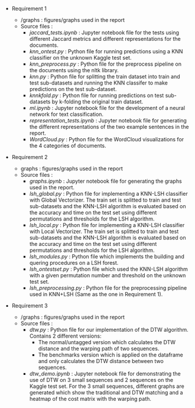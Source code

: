 
* Requirement 1

    * /graphs : figures/graphs used in the report 
    * Source files :
        * _jaccard_tests.ipynb_ : Jupyter notebook file for the tests using different Jaccard metrics and different representations for the documents.
        * _knn_ontest.py_ : Python file for running predictions using a KNN classifier on the unknown Kaggle test set.
        * _knn_preprocess.py_ : Python file for the preprocess pipeline on the documents using the nltk library.
        * _knn.py_ : Python file for splitting the train dataset into train and test sub-datasets and running the KNN classifer to make predictions on the test sub-dataset.
        * _knnkfold.py_ : Python file for running predictions on test sub-datasets by k-folding the original train dataset.
        * _ml.ipynb_ : Jupyter notebook file for the development of a neural network for text classification.
        * _representation_tests.ipynb_ : Jupyter notebook file for generating the different representations of the two example sentences in the report.
        * _WordCloud.py_ : Python file for the WordCloud visualizations for the 4 categories of documents.
* Requirement 2
    
    * graphs : figures/graphs used in the report 
    * Source files :
        * _graphs.ipynb_ : Jupyter notebook file for generating the graphs used in the report.
        * _lsh_global.py_ : Python file for implementing a KNN-LSH classifier with Global Vectorizer. The train set is splitted to train and test sub-datasets and the KNN-LSH algorithm is evaluated based on the accuracy and time on the test set using different permutations and thresholds for the LSH algorithm.
        * _lsh_local.py_ : Python file for implementing a KNN-LSH classifier with Local Vectorizer. The train set is splitted to train and test sub-datasets and the KNN-LSH algorithm is evaluated based on the accuracy and time on the test set using different permutations and thresholds for the LSH algorithm.
        * _lsh_modules.py_ : Python file which implements the building and quering procedures on a LSH forest.
        * _lsh_ontestset.py_ : Python file which used the KNN-LSH algorithm with a given permutation number and threshold on the unknown test set.
        * _lsh_preprocessing.py_ : Python file for the preprocessing pipeline used in KNN+LSH (Same as the one in Requirement 1).

* Requirement 3
    
    * /graphs : figures/graphs used in the report 
    * Source files :
        * _dtw.py_ : Python file for our implementation of the DTW algorithm. Contains 2 different versions:
            * The normal/untagged version which calculates the DTW distance and the warping path of two sequences.
            * The benchmarks version which is applied on the dataframe and only calculates the DTW distance between two sequences.
        * _dtw_demo.ipynb_ : Jupyter notebook file for demonstrating the use of DTW on 3 small sequences and 2 sequences on the Kaggle test set. For the 3 small sequences, different graphs are generated which show the traditional and DTW matching and a heatmap of the cost matrix with the warping path.



